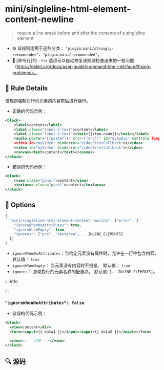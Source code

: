 # mini/singleline-html-element-content-newline
> require a line break before and after the contents of a singleline element

- :gear: 该规则适用于这些分类： `"plugin:mini/strongly-recommended"`、`"plugin:mini/recommended"`。
- :wrench: [命令行]的`--fix` 选项可以自动修复该规则检查出来的一些问题（https://eslint.org/docs/user-guide/command-line-interface#fixing-problems）。

## :book: Rule Details

该规则强制对行内元素的内容前后进行换行。

+ 正确的代码示例：

```xml
<block>
    <label>content</label>
    <label class="label-2-text">content</label>
    <label class="label-2-text"><text>{{item.name}}</text></label>
    <audio poster="{{poster}}" src="{{src}}" id="myAudio" controls loop></audio>
    <video id="myVideo" binderror="videoErrorCallback"></video>
    <video id="myVideo" binderror="videoErrorCallback"></video>
    <canvas><text>content</text></canvas>
</block>
```

+ 错误的代码示例：

```xml
<block>
    <view class="panel">content</view>
    <textarea class="panel">content</textarea>
</block>
```

## :wrench: Options

```js
{
  "mini/singleline-html-element-content-newline": ["error", {
    "ignoreWhenNoAttributes": true,
    "ignoreWhenEmpty": true,
    "ignores": ["pre", "textarea", ...INLINE_ELEMENTS]
  }]
}
```

- `ignoreWhenNoAttributes`：当给定元素没有属性时，允许在一行中包含内容。
    默认值： `true`
- `ignoreWhenEmpty`： 当元素没有内容时不报错。
    默认值： `true`
- `ignores`： 忽略换行的元素名称的配置项。
    默认值: `[...INLINE_ELEMENTS]`。


::: info
  
:::

### `"ignoreWhenNoAttributes": false`

+ 错误的代码示例：

```xml
<block>
  <view>content</div>
  <form><input>{{ data1 }}</input><input>{{ data2 }}</input></form>

  <view><!-- 注释 --></view>
</block>
```

## :mag: 源码


